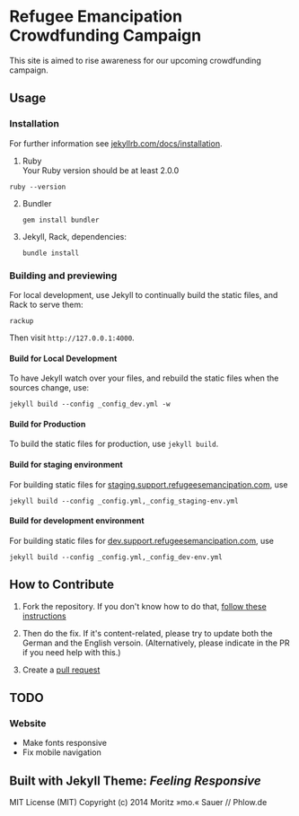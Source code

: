 # Refugee Emancipation Crowdfunding Campaign

This site is aimed to rise awareness for our upcoming crowdfunding campaign.

## Usage
### Installation
For further information see [jekyllrb.com/docs/installation](http://jekyllrb.com/docs/installation/).
1. Ruby <br>Your Ruby version should be at least 2.0.0

  `ruby --version`

2. Bundler

    ```gem install bundler```

3. Jekyll, Rack, dependencies:

    ```bundle install```

### Building and previewing

For local development, use Jekyll to continually build the static files, and Rack to serve them:

`rackup`

Then visit `http://127.0.0.1:4000`.

#### Build for Local Development

To have Jekyll watch over your files, and rebuild the static files when the sources change, use:

```jekyll build --config _config_dev.yml -w```

#### Build for Production

To build the static files for production, use `jekyll build`.

#### Build for staging environment

For building static files for [staging.support.refugeesemancipation.com](staging.support.refugeesemancipation.com), use

```jekyll build --config _config.yml,_config_staging-env.yml```

#### Build for development environment

For building static files for [dev.support.refugeesemancipation.com](dev.support.refugeesemancipation.com), use

```jekyll build --config _config.yml,_config_dev-env.yml```


## How to Contribute
1. Fork the repository. If you don't know how to do that, [follow these instructions](https://help.github.com/articles/fork-a-repo/)

2. Then do the fix. If it's content-related, please try to update both the German and the English versoin. (Alternatively, please indicate in the PR if you need help with this.)

3. Create a [pull request](https://help.github.com/articles/using-pull-requests/)

## TODO
### Website
* Make fonts responsive
* Fix mobile navigation

## Built with Jekyll Theme: *Feeling Responsive*

MIT License (MIT)
Copyright (c) 2014 Moritz »mo.« Sauer // Phlow.de
